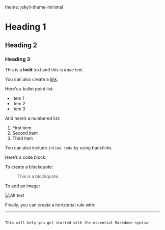 theme: jekyll-theme-minimal

# Heading 1

## Heading 2

### Heading 3

This is a **bold** text and this is *italic* text.

You can also create a [link](https://example.com).

Here’s a bullet point list:
- Item 1
- Item 2
- Item 3

And here’s a numbered list:
1. First item
2. Second item
3. Third item

You can also include `inline code` by using backticks.

Here’s a code block:


To create a blockquote:

> This is a blockquote.

To add an image:

![Alt text](https://example.com/image.jpg)

Finally, you can create a horizontal rule with:

---
```

This will help you get started with the essential Markdown syntax!

